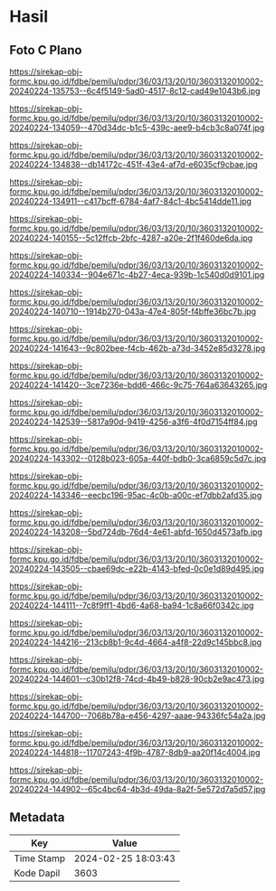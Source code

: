 # Hasil

## Foto C Plano

https://sirekap-obj-formc.kpu.go.id/fdbe/pemilu/pdpr/36/03/13/20/10/3603132010002-20240224-135753--6c4f5149-5ad0-4517-8c12-cad49e1043b6.jpg

https://sirekap-obj-formc.kpu.go.id/fdbe/pemilu/pdpr/36/03/13/20/10/3603132010002-20240224-134059--470d34dc-b1c5-439c-aee9-b4cb3c8a074f.jpg

https://sirekap-obj-formc.kpu.go.id/fdbe/pemilu/pdpr/36/03/13/20/10/3603132010002-20240224-134838--db14172c-451f-43e4-af7d-e6035cf9cbae.jpg

https://sirekap-obj-formc.kpu.go.id/fdbe/pemilu/pdpr/36/03/13/20/10/3603132010002-20240224-134911--c417bcff-6784-4af7-84c1-4bc5414dde11.jpg

https://sirekap-obj-formc.kpu.go.id/fdbe/pemilu/pdpr/36/03/13/20/10/3603132010002-20240224-140155--5c12ffcb-2bfc-4287-a20e-2f1f460de6da.jpg

https://sirekap-obj-formc.kpu.go.id/fdbe/pemilu/pdpr/36/03/13/20/10/3603132010002-20240224-140334--904e671c-4b27-4eca-939b-1c540d0d9101.jpg

https://sirekap-obj-formc.kpu.go.id/fdbe/pemilu/pdpr/36/03/13/20/10/3603132010002-20240224-140710--1914b270-043a-47e4-805f-f4bffe36bc7b.jpg

https://sirekap-obj-formc.kpu.go.id/fdbe/pemilu/pdpr/36/03/13/20/10/3603132010002-20240224-141643--9c802bee-f4cb-462b-a73d-3452e85d3278.jpg

https://sirekap-obj-formc.kpu.go.id/fdbe/pemilu/pdpr/36/03/13/20/10/3603132010002-20240224-141420--3ce7236e-bdd6-466c-9c75-764a63643265.jpg

https://sirekap-obj-formc.kpu.go.id/fdbe/pemilu/pdpr/36/03/13/20/10/3603132010002-20240224-142539--5817a90d-9419-4256-a3f6-4f0d7154ff84.jpg

https://sirekap-obj-formc.kpu.go.id/fdbe/pemilu/pdpr/36/03/13/20/10/3603132010002-20240224-143302--0128b023-605a-440f-bdb0-3ca6859c5d7c.jpg

https://sirekap-obj-formc.kpu.go.id/fdbe/pemilu/pdpr/36/03/13/20/10/3603132010002-20240224-143346--eecbc196-95ac-4c0b-a00c-ef7dbb2afd35.jpg

https://sirekap-obj-formc.kpu.go.id/fdbe/pemilu/pdpr/36/03/13/20/10/3603132010002-20240224-143208--5bd724db-76d4-4e61-abfd-1650d4573afb.jpg

https://sirekap-obj-formc.kpu.go.id/fdbe/pemilu/pdpr/36/03/13/20/10/3603132010002-20240224-143505--cbae69dc-e22b-4143-bfed-0c0e1d89d495.jpg

https://sirekap-obj-formc.kpu.go.id/fdbe/pemilu/pdpr/36/03/13/20/10/3603132010002-20240224-144111--7c8f9ff1-4bd6-4a68-ba94-1c8a66f0342c.jpg

https://sirekap-obj-formc.kpu.go.id/fdbe/pemilu/pdpr/36/03/13/20/10/3603132010002-20240224-144216--213cb8b1-9c4d-4664-a4f8-22d9c145bbc8.jpg

https://sirekap-obj-formc.kpu.go.id/fdbe/pemilu/pdpr/36/03/13/20/10/3603132010002-20240224-144601--c30b12f8-74cd-4b49-b828-90cb2e9ac473.jpg

https://sirekap-obj-formc.kpu.go.id/fdbe/pemilu/pdpr/36/03/13/20/10/3603132010002-20240224-144700--7068b78a-e456-4297-aaae-94336fc54a2a.jpg

https://sirekap-obj-formc.kpu.go.id/fdbe/pemilu/pdpr/36/03/13/20/10/3603132010002-20240224-144818--11707243-4f9b-4787-8db9-aa20f14c4004.jpg

https://sirekap-obj-formc.kpu.go.id/fdbe/pemilu/pdpr/36/03/13/20/10/3603132010002-20240224-144902--65c4bc64-4b3d-49da-8a2f-5e572d7a5d57.jpg


## Metadata

| Key        | Value               |
| ---------- | ------------------- |
| Time Stamp | 2024-02-25 18:03:43 |
| Kode Dapil | 3603                |



